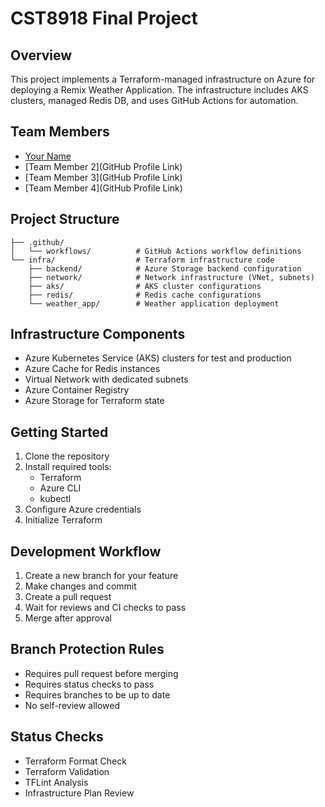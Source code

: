# CST8918 Final Project

## Overview
This project implements a Terraform-managed infrastructure on Azure for deploying a Remix Weather Application. The infrastructure includes AKS clusters, managed Redis DB, and uses GitHub Actions for automation.

## Team Members
- [Your Name](https://github.com/D1207-D)
- [Team Member 2](GitHub Profile Link)
- [Team Member 3](GitHub Profile Link)
- [Team Member 4](GitHub Profile Link)

## Project Structure
```
├── .github/
│   └── workflows/          # GitHub Actions workflow definitions
└── infra/                  # Terraform infrastructure code
    ├── backend/            # Azure Storage backend configuration
    ├── network/            # Network infrastructure (VNet, subnets)
    ├── aks/                # AKS cluster configurations
    ├── redis/              # Redis cache configurations
    └── weather_app/        # Weather application deployment
```

## Infrastructure Components
- Azure Kubernetes Service (AKS) clusters for test and production
- Azure Cache for Redis instances
- Virtual Network with dedicated subnets
- Azure Container Registry
- Azure Storage for Terraform state

## Getting Started
1. Clone the repository
2. Install required tools:
   - Terraform
   - Azure CLI
   - kubectl
3. Configure Azure credentials
4. Initialize Terraform

## Development Workflow
1. Create a new branch for your feature
2. Make changes and commit
3. Create a pull request
4. Wait for reviews and CI checks to pass
5. Merge after approval

## Branch Protection Rules
- Requires pull request before merging
- Requires status checks to pass
- Requires branches to be up to date
- No self-review allowed

## Status Checks
- Terraform Format Check
- Terraform Validation
- TFLint Analysis
- Infrastructure Plan Review